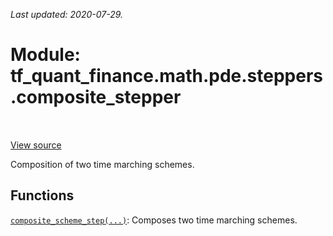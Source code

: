 <!--
This file is generated by a tool. Do not edit directly.
For open-source contributions the docs will be updated automatically.
-->

*Last updated: 2020-07-29.*

<div itemscope itemtype="http://developers.google.com/ReferenceObject">
<meta itemprop="name" content="tf_quant_finance.math.pde.steppers.composite_stepper" />
<meta itemprop="path" content="Stable" />
</div>

# Module: tf_quant_finance.math.pde.steppers.composite_stepper

<!-- Insert buttons and diff -->

<table class="tfo-notebook-buttons tfo-api" align="left">
</table>

<a target="_blank" href="https://github.com/google/tf-quant-finance/blob/master/tf_quant_finance/math/pde/steppers/composite_stepper.py">View source</a>



Composition of two time marching schemes.



## Functions

[`composite_scheme_step(...)`](../../../../tf_quant_finance/math/pde/steppers/composite_stepper/composite_scheme_step.md): Composes two time marching schemes.

